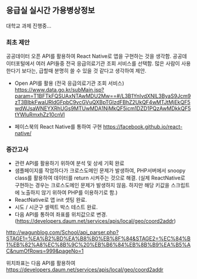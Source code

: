 ## 응급실 실시간 가용병상정보

대학교 과제 진행중...

### 최초 제안
공공데이터 오픈 API를 활용하여 React Native로 앱을 구현하는 것을 생각함.
공공데이터포털에서 여러 API들중 전국 응급의료기관 조회 서비스를 선택함.
많은 사람이 사용한다기 보다는, 급할때 분명히 쓸 수 있을 것 같다고 생각하여 제안.

- Open API를 활용 (전국 응급의료기관 조회 서비스) 
https://www.data.go.kr/subMain.jsp?param=T1BFTkFQSUAxNTAwMDU2Mw==#/L3B1YnIvdXNlL3ByaS9Jcm9zT3BlbkFwaURldGFpbC9vcGVuQXBpTGlzdFBhZ2UkQF4wMTJtMjEkQF5wdWJsaWNEYXRhUGs9MTUwMDA1NjMkQF5icm1DZD1PQzAwMDkkQF5tYWluRmxhZz10cnVl 

- 페이스북의 React Native를 통하여 구현
https://facebook.github.io/react-native/ 

### 중간고사

- 관련 API를 활용하기 위하여 분석 및 상세 기획 완료
- 샘플페이지를 작업하다가 크로스도메인 문제가 발생하여, PHP서버에서 snoopy class를 활용하여 데이터를 return 시켜주는 것으로 해결. (실제 ReactNative로 구현하는 경우는 크로스도메인 문제가 발생하지 않음. 하지만 해당 키값을 스크립트에 노출하지 않기 위하여 PHP를 이용하기로 함.)
- ReactNative로 앱 init 셋팅 완료.
- 시도 / 시군구 셀렉트 박스 테스트 완료.
- 다음 API를 통하여 좌표를 위치값으로 변경.(https://developers.daum.net/services/apis/local/geo/coord2addr)

http://wagunblog.com/School/api_parser.php?STAGE1=%EA%B2%BD%EA%B8%B0%EB%8F%84&STAGE2=%EC%84%B1%EB%82%A8%EC%8B%9C%20%EB%B6%84%EB%8B%B9%EA%B5%AC&numOfRows=999&pageNo=1

위치좌표는 다음 API를 활용하여 https://developers.daum.net/services/apis/local/geo/coord2addr
